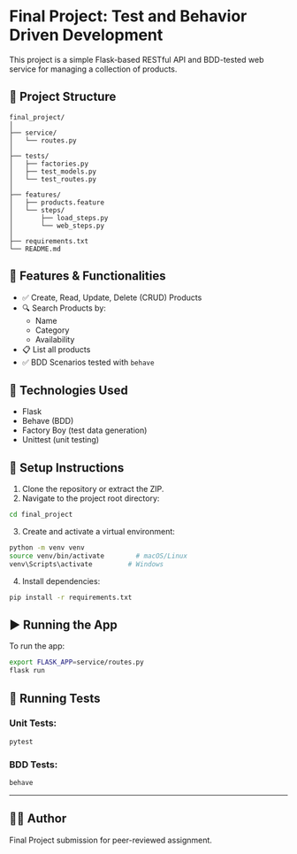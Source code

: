 # Final Project: Test and Behavior Driven Development

This project is a simple Flask-based RESTful API and BDD-tested web service for managing a collection of products.

## 📁 Project Structure

```
final_project/
│
├── service/
│   └── routes.py
│
├── tests/
│   ├── factories.py
│   ├── test_models.py
│   └── test_routes.py
│
├── features/
│   ├── products.feature
│   └── steps/
│       ├── load_steps.py
│       └── web_steps.py
│
├── requirements.txt
└── README.md
```

## 🧪 Features & Functionalities

- ✅ Create, Read, Update, Delete (CRUD) Products
- 🔍 Search Products by:
  - Name
  - Category
  - Availability
- 📋 List all products
- ✅ BDD Scenarios tested with `behave`

## 🧰 Technologies Used

- Flask
- Behave (BDD)
- Factory Boy (test data generation)
- Unittest (unit testing)

## 🚀 Setup Instructions

1. Clone the repository or extract the ZIP.
2. Navigate to the project root directory:

```bash
cd final_project
```

3. Create and activate a virtual environment:

```bash
python -m venv venv
source venv/bin/activate        # macOS/Linux
venv\Scripts\activate         # Windows
```

4. Install dependencies:

```bash
pip install -r requirements.txt
```

## ▶️ Running the App

To run the app:

```bash
export FLASK_APP=service/routes.py
flask run
```

## 🧪 Running Tests

### Unit Tests:
```bash
pytest
```

### BDD Tests:
```bash
behave
```

---

## 👨‍💻 Author

Final Project submission for peer-reviewed assignment.